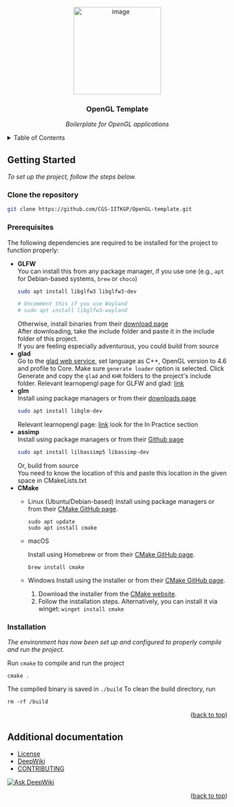 <div id="top"></div>

<br />
<div align="center">
  <img width="200" alt="image" src="https://github.com/user-attachments/assets/5911a8fb-1232-4c44-8778-a57ea34f7162">
  <h3 align="center">OpenGL Template</h3>

  <p align="center">
    <i>Boilerplate for OpenGL applications</i>
    <br />
  </p>
</div>

<details>
<summary>Table of Contents</summary>

- [Getting Started](#getting-started)
  - [Prerequisites](#prerequisites)
  - [Installation](#installation)
- [Additional documentation](#additional-documentation)
</details>

## Getting Started

_To set up the project, follow the steps below._

### Clone the repository
```sh
git clone https://github.com/CGS-IITKGP/OpenGL-template.git
```

### Prerequisites
The following dependencies are required to be installed for the project to function properly:
* **GLFW** <br />
  You can install this from any package manager, if you use one (e.g., `apt` for Debian-based systems, `brew` or `choco`)
  ```sh
  sudo apt install libglfw3 libglfw3-dev

  # Uncomment this if you use Wayland
  # sudo apt install libglfw3-wayland
  ```
  Otherwise, install binaries from their [download page](https://www.glfw.org/download.html) <br />
  After downloading, take the include folder and paste it in the include folder of this project. <br>
  If you are feeling especially adventurous, you could build from source <br />
* **glad** <br />
  Go to the [glad web service](http://glad.dav1d.de), set language as C++, OpenGL version to 4.6 and profile to Core. Make sure `generate loader` option is selected.
  Click Generate and copy the `glad` and `KHR` folders to the project's include folder.
  Relevant learnopengl page for GLFW and glad: [link](https://learnopengl.com/Getting-started/Creating-a-window)
* **glm** <br />
  Install using package managers or from their [downloads page](https://glm.g-truc.net/0.9.8/index.html)
  ```sh
  sudo apt install libglm-dev
  ```
  Relevant learnopengl page: [link](https://learnopengl.com/Getting-started/Transformations) look for the In Practice section
* **assimp** <br />
  Install using package managers or from their [Github page](https://github.com/assimp/assimp/blob/master/Build.md)
  ```sh
  sudo apt install lilbassimp5 libassimp-dev
  ```
  Or, build from source <br>
  You need to know the location of this and paste this location in the given space in CMakeLists.txt
* **CMake**
	- Linux (Ubuntu/Debian-based)
		Install using package managers or from their [CMake GitHub page](https://github.com/Kitware/CMake).

		```shell
		sudo apt update
		sudo apt install cmake
		```
	- macOS

		Install using Homebrew or from their [CMake GitHub page](https://github.com/Kitware/CMake).
		
		```shell
		brew install cmake
		```
	- Windows
		Install using the installer or from their [CMake GitHub page](https://github.com/Kitware/CMake).
		1. Download the installer from the [CMake website](https://cmake.org/download/).
    	2. Follow the installation steps.
    	Alternatively, you can install it via winget:
		`winget install cmake`
		
### Installation
_The environment has now been set up and configured to properly compile and run the project._

Run `cmake` to compile and run the project

```shell
cmake .
```

The compiled binary is saved in `./build`
To clean the build directory, run

```shell
rm -rf /build
```

<p align="right">(<a href="#top">back to top</a>)</p>

## Additional documentation

  - [License](/LICENSE)
  - [DeepWiki](https://deepwiki.com/CGS-IITKGP/OpenGL-template/)
  - [CONTRIBUTING](./.github/CONTRIBUTING.md)

[![Ask DeepWiki](https://deepwiki.com/badge.svg)](https://deepwiki.com/CGS-IITKGP/OpenGL-template)
<p align="right">(<a href="#top">back to top</a>)</p>
